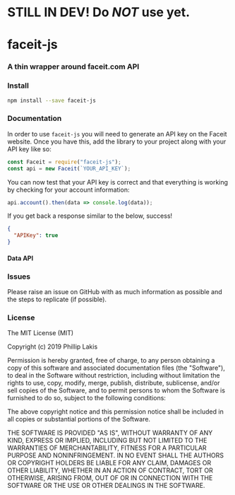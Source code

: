 # STILL IN DEV! Do _NOT_ use yet.

# faceit-js

### A thin wrapper around faceit.com API

### Install

```sh
npm install --save faceit-js
```

### Documentation

In order to use `faceit-js` you will need to generate an API key on the Faceit website. Once you have this, add the library to your project along with your API key like so:

```js
const Faceit = require("faceit-js");
const api = new Faceit(`YOUR_API_KEY`);
```

You can now test that your API key is correct and that everything is working by checking for your account information:

```js
api.account().then(data => console.log(data));
```

If you get back a response similar to the below, success!

```json
{
  "APIKey": true
}
```

#### Data API

### Issues

Please raise an issue on GitHub with as much information as possible and the steps to replicate (if possible).

### License

The MIT License (MIT)

Copyright (c) 2019 Phillip Lakis

Permission is hereby granted, free of charge, to any person obtaining a copy
of this software and associated documentation files (the "Software"), to deal
in the Software without restriction, including without limitation the rights
to use, copy, modify, merge, publish, distribute, sublicense, and/or sell
copies of the Software, and to permit persons to whom the Software is
furnished to do so, subject to the following conditions:

The above copyright notice and this permission notice shall be included in all
copies or substantial portions of the Software.

THE SOFTWARE IS PROVIDED "AS IS", WITHOUT WARRANTY OF ANY KIND, EXPRESS OR
IMPLIED, INCLUDING BUT NOT LIMITED TO THE WARRANTIES OF MERCHANTABILITY,
FITNESS FOR A PARTICULAR PURPOSE AND NONINFRINGEMENT. IN NO EVENT SHALL THE
AUTHORS OR COPYRIGHT HOLDERS BE LIABLE FOR ANY CLAIM, DAMAGES OR OTHER
LIABILITY, WHETHER IN AN ACTION OF CONTRACT, TORT OR OTHERWISE, ARISING FROM,
OUT OF OR IN CONNECTION WITH THE SOFTWARE OR THE USE OR OTHER DEALINGS IN THE
SOFTWARE.
